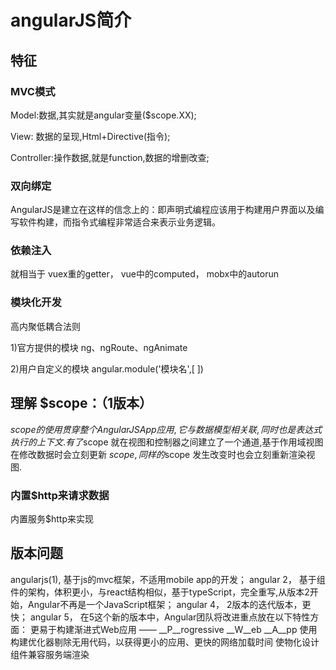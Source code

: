 # angularJS简介

## 特征

### MVC模式

Model:数据,其实就是angular变量($scope.XX);

View: 数据的呈现,Html+Directive(指令);

Controller:操作数据,就是function,数据的增删改查;

### 双向绑定

AngularJS是建立在这样的信念上的：即声明式编程应该用于构建用户界面以及编写软件构建，而指令式编程非常适合来表示业务逻辑。

### 依赖注入

就相当于 vuex重的getter， vue中的computed， mobx中的autorun

### 模块化开发

高内聚低耦合法则

1)官方提供的模块          ng、ngRoute、ngAnimate

2)用户自定义的模块        angular.module('模块名',[ ])


## 理解 $scope：（1版本）

$scope 的使用贯穿整个 AngularJS App 应用,它与数据模型相关联,同时也是表达式执行的上下文.有了$scope 就在视图和控制器之间建立了一个通道,基于作用域视图在修改数据时会立刻更新 $scope,同样的$scope 发生改变时也会立刻重新渲染视图.


### 内置$http来请求数据
内置服务$http来实现

## 版本问题

angularjs(1), 基于js的mvc框架，不适用mobile app的开发；
angular 2， 基于组件的架构，体积更小，与react结构相似，基于typeScript，完全重写,从版本2开始，Angular不再是一个JavaScript框架；
angular 4， 2版本的迭代版本，更快；
angular 5， 在5这个新的版本中，Angular团队将改进重点放在以下特性方面：
更易于构建渐进式Web应用 —— __P__rogressive __W__eb __A__pp
使用构建优化器剔除无用代码，以获得更小的应用、更快的网络加载时间
使物化设计组件兼容服务端渲染




